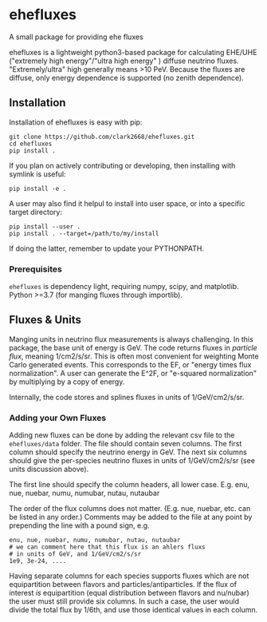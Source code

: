 # ehefluxes
A small package for providing ehe fluxes

ehefluxes is a lightweight python3-based package for calculating EHE/UHE ("extremely high energy"/"ultra high energy" ) diffuse neutrino fluxes.
"Extremely/ultra" high generally means >10 PeV.
Because the fluxes are diffuse, only energy dependence is supported
(no zenith dependence).

## Installation

Installation of ehefluxes is easy with pip:

    git clone https://github.com/clark2668/ehefluxes.git
    cd ehefluxes
    pip install . 

If you plan on actively contributing or developing, then installing with
symlink is useful:

    pip install -e .

A user may also find it helpul to install into user space, or into a 
specific target directory:

    pip install --user .
    pip install . --target=/path/to/my/install

If doing the latter, remember to update your PYTHONPATH.


### Prerequisites

`ehefluxes` is dependency light, requiring numpy, scipy, and matplotlib.
Python >=3.7 (for manging fluxes through importlib).

## Fluxes & Units

Manging units in neutrino flux measurements is always challenging.
In this package, the base unit of energy is GeV.
The code returns fluxes in *particle flux*, meaning 1/cm2/s/sr.
This is often most convenient for weighting Monte Carlo generated events.
This corresponds to the EF, or "energy times flux normalization".
A user can generate the E^2F, or "e-squared normalization" by multiplying
by a copy of energy. 

Internally, the code stores and splines fluxes in units of 1/GeV/cm2/s/sr.

### Adding your Own Fluxes

Adding new fluxes can be done by adding the relevant csv file to the 
`ehefluxes/data` folder.
The file should contain seven columns.
The first column should specify the neutrino energy in GeV.
The next six columns should give the per-species neutrino fluxes
in units of 1/GeV/cm2/s/sr (see units discussion above).

The first line should specify the column headers, all lower case.
E.g.
    enu, nue, nuebar, numu, numubar, nutau, nutaubar

The order of the flux columns does not matter.
(E.g. nue, nuebar, etc. can be listed in any order.)
Comments may be added to the file at any point by prepending the
line with a pound sign, e.g.

    enu, nue, nuebar, numu, numubar, nutau, nutaubar
    # we can comment here that this flux is an ahlers fluxs
    # in units of GeV, and 1/GeV/cm2/s/sr
    1e9, 3e-24, ....

Having separate columns for each species supports fluxes which are 
not equipartition between flavors and particles/antiparticles.
If the flux of interest *is* equipartition (equal distribution 
between flavors and nu/nubar) the user must still provide six columns.
In such a case, the user would divide the total flux by 1/6th,
and use those identical values in each column.

